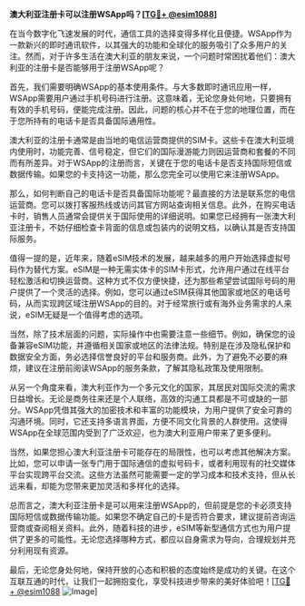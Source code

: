 **澳大利亚注册卡可以注册WSApp吗？[[TG💪+ @esim1088](https://t.me/s/esim1088)]**

在当今数字化飞速发展的时代，通信工具的选择变得多样化且便捷。WSApp作为一款新兴的即时通讯软件，以其强大的功能和全球化的服务吸引了众多用户的关注。然而，对于许多生活在澳大利亚的朋友来说，一个问题时常困扰着他们：澳大利亚的注册卡是否能够用于注册WSApp呢？

首先，我们需要明确WSApp的基本使用条件。与大多数即时通讯应用一样，WSApp需要用户通过手机号码进行注册。这意味着，无论您身处何地，只要拥有有效的手机号码，便能完成注册。因此，问题的核心并不在于您的地理位置，而在于您所持有的电话卡是否具备国际通用性。

澳大利亚的注册卡通常是由当地的电信运营商提供的SIM卡。这些卡在澳大利亚境内使用时，功能完善、信号稳定，但它们的国际漫游能力则因运营商和套餐的不同而有所差异。对于WSApp的注册而言，关键在于您的电话卡是否支持国际短信或数据传输。如果您的卡支持这一功能，那么您完全可以使用它来注册WSApp。

那么，如何判断自己的电话卡是否具备国际功能呢？最直接的方法是联系您的电信运营商。您可以拨打客服热线或访问其官方网站查询相关信息。此外，在购买电话卡时，销售人员通常会提供关于国际使用的详细说明。如果您已经拥有一张澳大利亚注册卡，不妨仔细检查卡背面的信息或包装内的说明文档，以确认其是否支持国际服务。

值得一提的是，近年来，随着eSIM技术的发展，越来越多的用户开始选择虚拟号码作为替代方案。eSIM是一种无需实体卡的SIM卡形式，允许用户通过在线平台轻松激活和切换运营商。这种方式不仅方便快捷，还为那些希望尝试国际号码的用户提供了一个灵活的选择。例如，您可以通过eSIM获得其他国家或地区的电话号码，从而实现跨区域注册WSApp的目的。对于经常旅行或有海外业务需求的人来说，eSIM无疑是一个值得考虑的选项。

当然，除了技术层面的问题，实际操作中也需要注意一些细节。例如，确保您的设备兼容eSIM功能，并遵循相关国家或地区的法律法规。特别是在涉及隐私保护和数据安全方面，务必选择信誉良好的平台和服务商。此外，为了避免不必要的麻烦，建议在注册前阅读WSApp的服务条款，了解其隐私政策及使用限制。

从另一个角度来看，澳大利亚作为一个多元文化的国家，其居民对国际交流的需求日益增长。无论是商务往来还是个人联络，高效的沟通工具都是不可或缺的一部分。WSApp凭借其强大的加密技术和丰富的功能模块，为用户提供了安全可靠的沟通环境。同时，它还支持多语言界面，方便不同文化背景的人群使用。这使得WSApp在全球范围内受到了广泛欢迎，也为澳大利亚用户带来了更多便利。

当然，如果您担心澳大利亚注册卡可能存在的局限性，也可以考虑其他解决方案。比如，您可以申请一张专门用于国际通信的虚拟号码卡，或者利用现有的社交媒体平台实现跨平台交流。这些方法虽然可能需要一定的学习成本和技术支持，但从长远来看，却能为您带来更加灵活和多样化的选择。

总而言之，澳大利亚注册卡是可以用来注册WSApp的，但前提是您的卡必须支持国际短信或数据传输功能。如果您不确定自己的卡是否符合要求，建议提前咨询运营商或查阅相关资料。此外，随着科技的进步，eSIM等新型通信方式也为用户提供了更多的可能性。无论您选择哪种方式，都应以自身需求为导向，合理规划并充分利用现有资源。

最后，无论您身处何地，保持开放的心态和积极的态度始终是成功的关键。在这个互联互通的时代，让我们一起拥抱变化，享受科技进步带来的美好体验吧！[[TG💪+ @esim1088](https://t.me/s/esim1088) ![Image](https://i.postimg.cc/4NQfJmqS/Snipaste-2025-05-13-00-14-12.png)]
